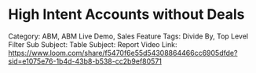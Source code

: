 # High Intent Accounts without Deals

Category: ABM, ABM Live Demo, Sales
Feature Tags: Divide By, Top Level Filter
Sub Subject: Table
Subject: Report
Video Link: https://www.loom.com/share/f5470f6e55d54308864466cc6905dfde?sid=e1075e76-1b4d-43b8-b538-cc2b9ef80571